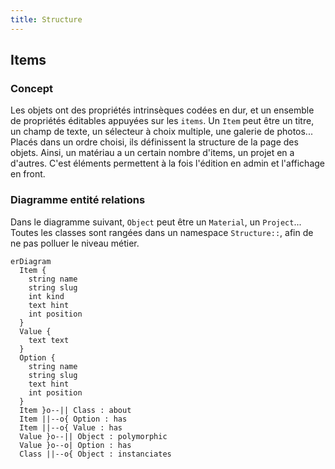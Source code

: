 ```yaml
---
title: Structure
---
```


## Items

### Concept
Les objets ont des propriétés intrinsèques codées en dur, et un ensemble de propriétés éditables appuyées sur les `items`.
Un `Item` peut être un titre, un champ de texte, un sélecteur à choix multiple, une galerie de photos... Placés dans un ordre choisi, ils définissent la structure de la page des objets. Ainsi, un matériau a un certain nombre d'items, un projet en a d'autres. C'est éléments permettent à la fois l'édition en admin et l'affichage en front. 

### Diagramme entité relations

Dans le diagramme suivant, `Object` peut être un `Material`, un `Project`... Toutes les classes sont rangées dans un namespace `Structure::`, afin de ne pas polluer le niveau métier.

```mermaid
erDiagram
  Item {
    string name
    string slug
    int kind
    text hint
    int position
  }
  Value {
    text text
  }
  Option {
    string name
    string slug
    text hint
    int position
  }
  Item }o--|| Class : about
  Item ||--o{ Option : has
  Item ||--o{ Value : has
  Value }o--|| Object : polymorphic
  Value }o--o| Option : has
  Class ||--o{ Object : instanciates
```
